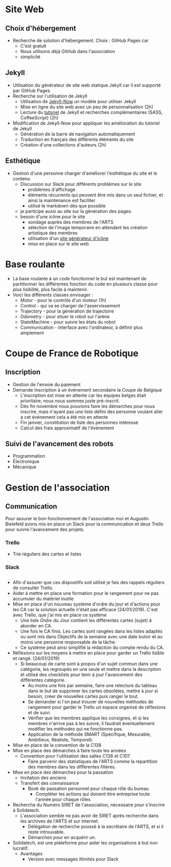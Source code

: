 # Site Web
## Choix d'hébergement
- Recherche de solution d'hébergement. Choix : GitHub Pages car
	- C'est gratuit
	- Nous utilisons déjà GitHub dans l'association
	- simplicité

## Jekyll
- Utilisation du générateur de site web statique Jekyll car il est supporté par GitHub Pages
- Recherche sur l'utilisation de Jekyll
	- Utilisation de [Jekyll-Now](https://www.smashingmagazine.com/2014/08/build-blog-jekyll-github-pages/) un modèle pour utiliser Jekyll
	- Mise en ligne du site web avec un peu de personnalisation (2h)
	- Lecture du [tutoriel](https://jekyllrb.com/docs/step-by-step/01-setup/) de Jekyll et recherches complémentaires (SASS, CoffeeScript) (2h)
- Modification de Jekyll-Now pour appliquer les amélioration du tutoriel de Jekyll
	- Génération de la barre de navigation automatiquement
	- Traduction en français des différents éléments du site
	- Création d'une collections d'auteurs (2h)

## Esthétique
- Gestion d'une personne charger d'améliorer l'esthétique du site et le contenu
	- Discussion sur Slack pour différents problèmes sur le site
		- problèmes d'affichage
		- éléments récurrents qui peuvent être mis dans un seul fichier, et ainsi la maintenance est faciliter
		- utilisé le markdown dès que possible
	- je participe aussi au site sur la génération des pages.
	- besoin d'une icône pour le site
		- sondage auprès des membres de l'ARTS
		- sélection de l'image temporaire en attendant les création artistique des membres
		- utilisation d'un [site générateur d'icône](https://realfavicongenerator.net/)
		- mise en place sur le site web

# Base roulante
- La base roulante à un code fonctionnel le but est maintenant de partitionner les différentes fonction du code en plusieurs classe pour plus lisibilité, plus facile à maintenir.
- Voici les différents classes envisager :
	- Motor - pour le contrôle d'un moteur (1h)
	- Control - qui va se charger de l'asservissement
	- Trajectory - pour la génération de trajectoire
	- Odometry - pour situer le robot sur l'arène
	- StateMachine - pour suivre les états du robot
	- Communication - interface avec l'ordinateur, à définir plus amplement

# Coupe de France de Robotique
## Inscription
- Gestion de l'envoie du paiement
- Demande Inscription à un événement secondaire la Coupe de Belgique
	- L'inscription est mise en attente car les équipes belges était prioritaire, nous nous sommes juste pré-inscrit.
	- Dès fin novembre nous pouvions faire les démarches pour nous inscrire, mais n'ayant pas une liste défini des personne voulant aller a cet événement cela a été mis en attente
	- Fin janvier, constitution de liste des personnes intéressé
	- Calcul des frais approximatif de l'événement

## Suivi de l'avancement des robots
- Programmation
- Électronique
- Mécanique

# Gestion de l'association
## Communication
Pour assurer le bon fonctionnement de l'association moi et Augustin Bielefeld avons mis en place un Slack pour la communication et deux Trello pour suivre l'avancement des projets.
### Trello
- Trie réguliers des cartes et listes

### Slack

##

- Afin d'assurer que ces dispositifs soit utilisé je fais des rappels réguliers de consulter Trello.
- Aider à mettre en place une formation pour le rangement pour ne pas accumuler du matériel inutile
- Mise en place d'un nouveau système d'ordre du jour et d'actions pour les CA car la solution actuelle n'était pas efficace (24/01/2019). C'est avec Trello, que j'ai mis en place ce système
	- Une liste _Ordre du Jour_ contient les différentes cartes (sujet) à aborder en CA.
	- Une fois le CA finis. Les cartes sont rangées dans les listes adaptés ou sont mis dans Objectifs de la semaine avec une date butoir et au moins une personne responsable de la tâche.
	- Ce système peut ainsi simplifié la rédaction du compte rendu du CA.
- Réflexions sur les moyens à mettre en place pour garder un Trello lisible et rangé. (24/01/2019)
  - Si beaucoup de carte sont à propos d'un sujet commun dans une catégorie, les regroupés en une seule et mettre dans la description et utilisé des checklists pour tenir à jour l'avancement des différentes catégorie.
	- Au moins une fois par semaine, faire une relecture du tableau dans le but de supprimer les cartes obsolètes, mettre à jour si besoin, créer de nouvelles cartes puis ranger le tout.
	- Se demander si l'on peut trouver de nouvelles méthodes de rangement pour garder le Trello un espace organisé de réflexions et de suivi.
	- Vérifier que les membres applique les consignes, et si les membres n'arrive pas à les suivre, il faudrait éventuellement modifier les méthodes qui ne fonctionne pas.
	- Application de la méthode SMART (Spécifique, Mesurable, Ambitieux, Réaliste, Temporel).
- Mise en place de la convention de la C138
- Mise en place des démarches à faire toute les années
  - Convention pour l'utilisation des salles C138 et C107
	- Faire parvenir des statistiques de l'ARTS comme la répartition des membres dans les différentes filières.
- Mise en place des démarches pour la passation
	- Invitation des anciens
	- Transfert des connaissance
	  - Book de passation personnel pour chaque rôle du bureau
		- Compléter les actions qui doivent être entreprise toute l'année pour chaque rôles
- Recherche du Numéro SIRET de l'association, nécessaire pour s'inscrire à Solidatech.
  - L'association semble ne pas avoir de SIRET après recherche dans les archives de l'ARTS et sur internet.
	- Délégation de recherche poussé à la secrétaire de l'ARTS, et si il reste introuvable.
	- Démarches pour en acquérir un.
- Solidatech, est une plateforme pour aider les organisations à but non lucratif.
  - Avantages
	  - Version avec messages illimités pour Slack
